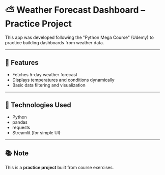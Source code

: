 # ⛅ Weather Forecast Dashboard – Practice Project

This app was developed following the "Python Mega Course" (Udemy) to practice building dashboards from weather data.

---

## 🚀 Features
- Fetches 5-day weather forecast
- Displays temperatures and conditions dynamically
- Basic data filtering and visualization

---

## 🔧 Technologies Used
- Python
- pandas
- requests
- Streamlit (for simple UI)

---

## 📚 Note
This is a **practice project** built from course exercises.
